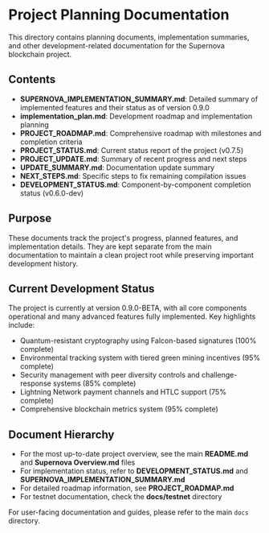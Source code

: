 # Project Planning Documentation

This directory contains planning documents, implementation summaries, and other development-related documentation for the Supernova blockchain project.

## Contents

- **SUPERNOVA_IMPLEMENTATION_SUMMARY.md**: Detailed summary of implemented features and their status as of version 0.9.0
- **implementation_plan.md**: Development roadmap and implementation planning
- **PROJECT_ROADMAP.md**: Comprehensive roadmap with milestones and completion criteria
- **PROJECT_STATUS.md**: Current status report of the project (v0.7.5)
- **PROJECT_UPDATE.md**: Summary of recent progress and next steps
- **UPDATE_SUMMARY.md**: Documentation update summary
- **NEXT_STEPS.md**: Specific steps to fix remaining compilation issues
- **DEVELOPMENT_STATUS.md**: Component-by-component completion status (v0.6.0-dev)

## Purpose

These documents track the project's progress, planned features, and implementation details. They are kept separate from the main documentation to maintain a clean project root while preserving important development history.

## Current Development Status

The project is currently at version 0.9.0-BETA, with all core components operational and many advanced features fully implemented. Key highlights include:

- Quantum-resistant cryptography using Falcon-based signatures (100% complete)
- Environmental tracking system with tiered green mining incentives (95% complete)
- Security management with peer diversity controls and challenge-response systems (85% complete)
- Lightning Network payment channels and HTLC support (75% complete)
- Comprehensive blockchain metrics system (95% complete)

## Document Hierarchy

- For the most up-to-date project overview, see the main **README.md** and **Supernova Overview.md** files
- For implementation status, refer to **DEVELOPMENT_STATUS.md** and **SUPERNOVA_IMPLEMENTATION_SUMMARY.md**
- For detailed roadmap information, see **PROJECT_ROADMAP.md**
- For testnet documentation, check the **docs/testnet** directory

For user-facing documentation and guides, please refer to the main `docs` directory. 